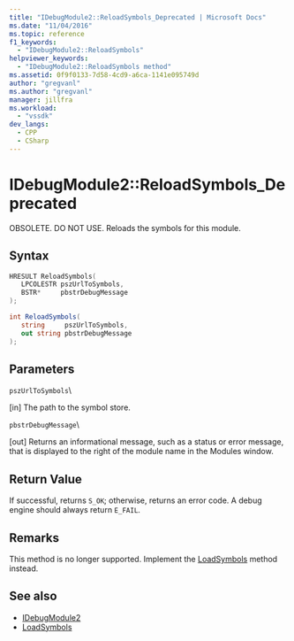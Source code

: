 ```yaml
---
title: "IDebugModule2::ReloadSymbols_Deprecated | Microsoft Docs"
ms.date: "11/04/2016"
ms.topic: reference
f1_keywords:
  - "IDebugModule2::ReloadSymbols"
helpviewer_keywords:
  - "IDebugModule2::ReloadSymbols method"
ms.assetid: 0f9f0133-7d58-4cd9-a6ca-1141e095749d
author: "gregvanl"
ms.author: "gregvanl"
manager: jillfra
ms.workload:
  - "vssdk"
dev_langs:
  - CPP
  - CSharp
---
```

# IDebugModule2::ReloadSymbols_Deprecated
OBSOLETE. DO NOT USE. Reloads the symbols for this module.

## Syntax

```cpp
HRESULT ReloadSymbols( 
   LPCOLESTR pszUrlToSymbols,
   BSTR*     pbstrDebugMessage
);
```

```csharp
int ReloadSymbols( 
   string     pszUrlToSymbols,
   out string pbstrDebugMessage
);
```

## Parameters
 `pszUrlToSymbols`\

 [in] The path to the symbol store.

 `pbstrDebugMessage`\

 [out] Returns an informational message, such as a status or error message, that is displayed to the right of the module name in the Modules window.

## Return Value
 If successful, returns `S_OK`; otherwise, returns an error code. A debug engine should always return `E_FAIL`.

## Remarks
 This method is no longer supported. Implement the [LoadSymbols](../../../extensibility/debugger/reference/idebugmodule3-loadsymbols.md) method instead.

## See also
- [IDebugModule2](../../../extensibility/debugger/reference/idebugmodule2.md)
- [LoadSymbols](../../../extensibility/debugger/reference/idebugmodule3-loadsymbols.md)